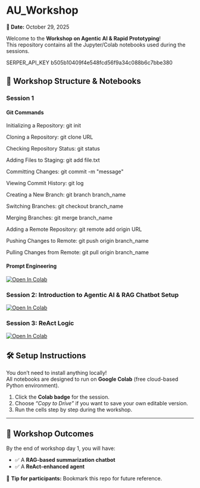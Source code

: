 # AU_Workshop 


**📅 Date:** October 29, 2025  

Welcome to the **Workshop on Agentic AI & Rapid Prototyping**!  
This repository contains all the Jupyter/Colab notebooks used during the sessions.  

SERPER_API_KEY  b505b10409f4e548fcd56f9a34c088b6c7bbe380

## 📂 Workshop Structure & Notebooks  

### Session 1

#### Git Commands

Initializing a Repository: 			  git init

Cloning a Repository: 			      git clone URL

Checking Repository Status: 		  git status

Adding Files to Staging: 			    git add file.txt

Committing Changes: 			        git commit -m "message"

Viewing Commit History: 			    git log

Creating a New Branch: 			      git branch branch_name

Switching Branches: 			        git checkout branch_name

Merging Branches: 				        git merge branch_name

Adding a Remote Repository: 		  git remote add origin URL

Pushing Changes to Remote:   		  git push origin branch_name

Pulling Changes from Remote:   		git pull origin branch_name

#### Prompt Engineering  

[![Open In Colab](https://colab.research.google.com/assets/colab-badge.svg)](https://colab.research.google.com/drive/1PJJDSMTl-y3fcE_u2uIMWlOBA8S-WSYn)

### Session 2: Introduction to Agentic AI & RAG Chatbot Setup  
[![Open In Colab](https://colab.research.google.com/assets/colab-badge.svg)](https://colab.research.google.com/drive/1kN4cRZlPxOUKTKkxwkAZXOQsVJS58BfR) 

### Session 3: ReAct Logic
[![Open In Colab](https://colab.research.google.com/assets/colab-badge.svg)](https://colab.research.google.com/drive/1N6CJoin66O4uikU_iL79F4iBS_jK6-4F)
## 🛠 Setup Instructions  

You don’t need to install anything locally!  
All notebooks are designed to run on **Google Colab** (free cloud-based Python environment).  

1. Click the **Colab badge** for the session.  
2. Choose *“Copy to Drive”* if you want to save your own editable version.  
3. Run the cells step by step during the workshop.  

---

## 🎯 Workshop Outcomes  

By the end of workshop day 1, you will have:  

- ✅ A **RAG-based summarization chatbot**   
- ✅ A **ReAct-enhanced agent**  


📌 **Tip for participants:** Bookmark this repo for future reference.  
